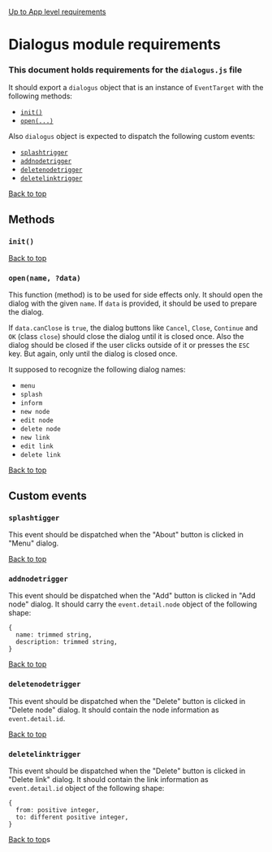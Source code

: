 [Up to App level requirements](app-level)

# Dialogus module requirements

### This document holds requirements for the `dialogus.js` file

It should export a `dialogus` object that is an instance of `EventTarget` with the following methods:

- [`init()`](#init)
- [`open(...)`](#openname-data) 

Also `dialogus` object is expected to dispatch the following custom events:

- [`splashtrigger`](#splashtigger)
- [`addnodetrigger`](#addnodetrigger)
- [`deletenodetrigger`](#deletenodetrigger)
- [`deletelinktrigger`](#deletelinktrigger)

[Back to top](#dialogus-module-requirements)

## Methods

### `init()`

[Back to top](#dialogus-module-requirements)

### `open(name, ?data)`

This function (method) is to be used for side effects only. It should open the dialog with the given `name`. If `data` is provided, it should be used to prepare the dialog. 

If `data.canClose` is `true`, the dialog buttons like `Cancel`, `Close`, `Continue` and `OK` (class `close`) should close the dialog until it is closed once. Also the dialog should be closed if the user clicks outside of it or presses the `ESC` key. But again, only until the dialog is closed once.

It supposed to recognize the following dialog names:

- `menu`
- `splash`
- `inform`
- `new node`
- `edit node`
- `delete node`
- `new link`
- `edit link`
- `delete link`

[Back to top](#dialogus-module-requirements)

## Custom events

### `splashtigger`

This event should be dispatched when the "About" button is clicked in "Menu" dialog.

[Back to top](#dialogus-module-requirements)

### `addnodetrigger`

This event should be dispatched when the "Add" button is clicked in "Add node" dialog. It should carry the `event.detail.node` object of the following shape:

```
{
  name: trimmed string,
  description: trimmed string,
}
```

[Back to top](#dialogus-module-requirements)

### `deletenodetrigger`

This event should be dispatched when the "Delete" button is clicked in "Delete node" dialog. It should contain the node information as `event.detail.id`.

[Back to top](#dialogus-module-requirements)

### `deletelinktrigger`

This event should be dispatched when the "Delete" button is clicked in "Delete link" dialog. It should contain the link information as `event.detail.id` object of the following shape:

```
{
  from: positive integer,
  to: different positive integer,
}
```

[Back to top](#dialogus-module-requirements)s
